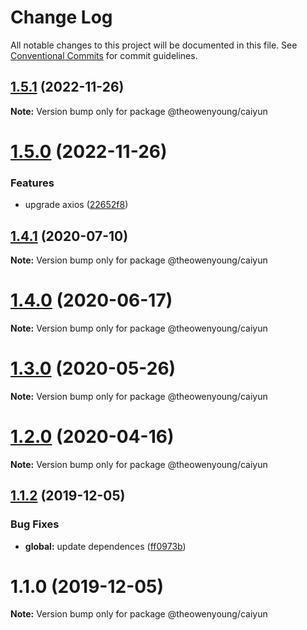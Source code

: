 # Change Log

All notable changes to this project will be documented in this file.
See [Conventional Commits](https://conventionalcommits.org) for commit guidelines.

## [1.5.1](https://github.com/OpenTranslate/OpenTranslate/compare/v1.5.0...v1.5.1) (2022-11-26)

**Note:** Version bump only for package @theowenyoung/caiyun





# [1.5.0](https://github.com/OpenTranslate/OpenTranslate/compare/v1.4.1...v1.5.0) (2022-11-26)


### Features

* upgrade axios ([22652f8](https://github.com/OpenTranslate/OpenTranslate/commit/22652f8))





## [1.4.1](https://github.com/OpenTranslate/OpenTranslate/compare/v1.4.0...v1.4.1) (2020-07-10)

**Note:** Version bump only for package @theowenyoung/caiyun

# [1.4.0](https://github.com/OpenTranslate/OpenTranslate/compare/v1.3.0...v1.4.0) (2020-06-17)

**Note:** Version bump only for package @theowenyoung/caiyun

# [1.3.0](https://github.com/OpenTranslate/OpenTranslate/compare/v1.2.0...v1.3.0) (2020-05-26)

**Note:** Version bump only for package @theowenyoung/caiyun

# [1.2.0](https://github.com/OpenTranslate/OpenTranslate/compare/v1.1.2...v1.2.0) (2020-04-16)

**Note:** Version bump only for package @theowenyoung/caiyun

## [1.1.2](https://github.com/OpenTranslate/OpenTranslate/compare/v1.1.1...v1.1.2) (2019-12-05)

### Bug Fixes

- **global:** update dependences ([ff0973b](https://github.com/OpenTranslate/OpenTranslate/commit/ff0973b))

# 1.1.0 (2019-12-05)

**Note:** Version bump only for package @theowenyoung/caiyun
